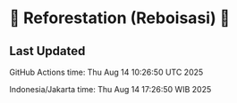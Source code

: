 
# 🌳 Reforestation (Reboisasi) 🌲

## Last Updated

GitHub Actions time: Thu Aug 14 10:26:50 UTC 2025

Indonesia/Jakarta time: Thu Aug 14 17:26:50 WIB 2025
